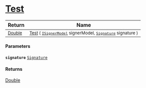 # [Test](./OptimalDtwClassifier-100663910.md)



| Return | Name | 
| --- | --- | 
| <sub>[Double](https://docs.microsoft.com/en-us/dotnet/api/System.Double)</sub>| <sub>[Test](./OptimalDtwClassifier-100663910.md) ( [`ISignerModel`](./../../../Pipeline/ISignerModel.md) signerModel, [`Signature`](./../../../Signature.md) signature )</sub>| <br>


#### Parameters
**`signature`**  [`Signature`](./../../../Signature.md)<br>
#### Returns
[Double](https://docs.microsoft.com/en-us/dotnet/api/System.Double)
